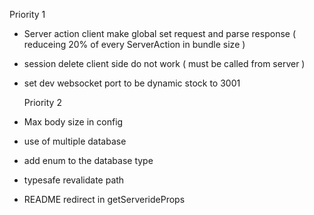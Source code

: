 Priority 1

- Server action client make global set request and parse response ( reduceing 20% of every ServerAction in bundle size )
- session delete client side do not work ( must be called from server )
- set dev websocket port to be dynamic stock to 3001

  Priority 2

- Max body size in config
- use of multiple database
- add enum to the database type
- typesafe revalidate path
- README redirect in getServerideProps
